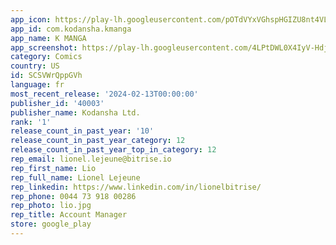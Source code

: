 ```yaml
---
app_icon: https://play-lh.googleusercontent.com/pOTdVYxVGhspHGIZU8nt4VL86yI1TCng2terb1Yz5vSEVX4Dj7E3QHy1H1Wckye3wxQ
app_id: com.kodansha.kmanga
app_name: K MANGA
app_screenshot: https://play-lh.googleusercontent.com/4LPtDWL0X4IyV-HdjqOHuhHxCjBzvfg6vmriXPRHt_51pUhrIf2hPiCtZ3VIIkIgfg
category: Comics
country: US
id: SCSVWrQppGVh
language: fr
most_recent_release: '2024-02-13T00:00:00'
publisher_id: '40003'
publisher_name: Kodansha Ltd.
rank: '1'
release_count_in_past_year: '10'
release_count_in_past_year_category: 12
release_count_in_past_year_top_in_category: 12
rep_email: lionel.lejeune@bitrise.io
rep_first_name: Lio
rep_full_name: Lionel Lejeune
rep_linkedin: https://www.linkedin.com/in/lionelbitrise/
rep_phone: 0044 73 918 00286
rep_photo: lio.jpg
rep_title: Account Manager
store: google_play
---
```

